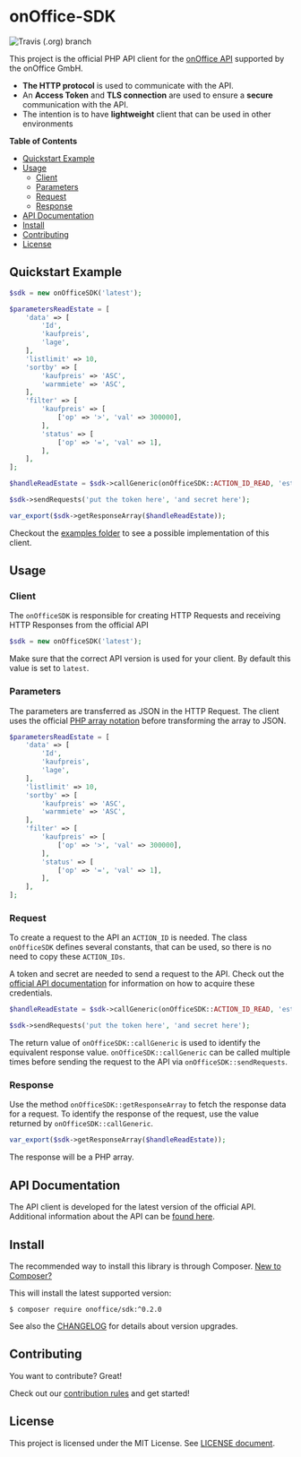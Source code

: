 # onOffice-SDK
![Travis (.org) branch](https://img.shields.io/travis/onOfficeGmbH/sdk/master)

This project is the official PHP API client for the
[onOffice API](https://apidoc.onoffice.de/)
supported by the onOffice GmbH.

* **The HTTP protocol** is used to communicate with the API.
* An **Access Token** and **TLS connection** are used to ensure a **secure**
  communication with the API.
* The intention is to have **lightweight** client that can be used in other environments

**Table of Contents**
* [Quickstart Example](#quickstart-example)
* [Usage](#usage)
  * [Client](#client)
  * [Parameters](#parameters)
  * [Request](#request)
  * [Response](#response)
* [API Documentation](#api-documentation)
* [Install](#install)
* [Contributing](#contributing)
* [License](#license)

## Quickstart Example

```php
$sdk = new onOfficeSDK('latest');

$parametersReadEstate = [
	'data' => [
		'Id',
		'kaufpreis',
		'lage',
	],
	'listlimit' => 10,
	'sortby' => [
		'kaufpreis' => 'ASC',
		'warmmiete' => 'ASC',
	],
	'filter' => [
		'kaufpreis' => [
			['op' => '>', 'val' => 300000],
		],
		'status' => [
			['op' => '=', 'val' => 1],
		],
	],
];

$handleReadEstate = $sdk->callGeneric(onOfficeSDK::ACTION_ID_READ, 'estate', $parametersReadEstate);

$sdk->sendRequests('put the token here', 'and secret here');

var_export($sdk->getResponseArray($handleReadEstate));
```

Checkout the [examples folder](/examples/) to see a possible implementation of
this client.

## Usage

### Client

The `onOfficeSDK` is responsible for creating HTTP Requests and
receiving HTTP Responses from the official API

```php
$sdk = new onOfficeSDK('latest');
```

Make sure that the correct API version is used for your client.
By default this value is set to `latest`.

### Parameters

The parameters are transferred as JSON in the HTTP Request.
The client uses the official
[PHP array notation](https://www.php.net/manual/en/book.json.php)
before transforming the array to JSON.

```php
$parametersReadEstate = [
	'data' => [
		'Id',
		'kaufpreis',
		'lage',
	],
	'listlimit' => 10,
	'sortby' => [
		'kaufpreis' => 'ASC',
		'warmmiete' => 'ASC',
	],
	'filter' => [
		'kaufpreis' => [
			['op' => '>', 'val' => 300000],
		],
		'status' => [
			['op' => '=', 'val' => 1],
		],
	],
];
```

### Request

To create a request to the API an `ACTION_ID` is needed.
The class `onOfficeSDK` defines several constants,
that can be used, so there is no need to copy these `ACTION_IDs`. 

A token and secret are needed to send a request to the API.
Check out the [official API documentation](#api-documentation)
for information on how to acquire these credentials.

```php
$handleReadEstate = $sdk->callGeneric(onOfficeSDK::ACTION_ID_READ, 'estate', $parametersReadEstate);

$sdk->sendRequests('put the token here', 'and secret here');
```

The return value of `onOfficeSDK::callGeneric` is used to identify the
equivalent response value.
`onOfficeSDK::callGeneric` can be called multiple times before sending
the request to the API via `onOfficeSDK::sendRequests`.


### Response

Use the method `onOfficeSDK::getResponseArray` to fetch the response data for a request.
To identify the response of the request, use the value returned by `onOfficeSDK::callGeneric`.
```php
var_export($sdk->getResponseArray($handleReadEstate));
```

The response will be a PHP array.

## API Documentation

The API client is developed for the latest version of the official API.
Additional information about the API can be [found here](https://apidoc.onoffice.de/).

## Install

The recommended way to install this library is through Composer. 
[New to Composer?](https://getcomposer.org/)

This will install the latest supported version:

```
$ composer require onoffice/sdk:^0.2.0
```
See also the [CHANGELOG](/CHANGELOG.md)
for details about version upgrades.

## Contributing

You want to contribute? Great!

Check out our [contribution rules](/CONTRIBUTING.md) and get started!

## License

This project is licensed under the MIT License. See [LICENSE document](/LICENSE).
